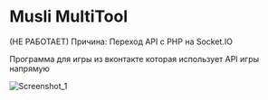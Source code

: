 # Musli MultiTool
(НЕ РАБОТАЕТ) Причина: Переход API с PHP на Socket.IO

Программа для игры из вконтакте которая использует API игры напрямую

![Screenshot_1](https://user-images.githubusercontent.com/31757032/154508746-80020a31-4bd7-4d3c-99ab-c3ef4e39fd74.png)
